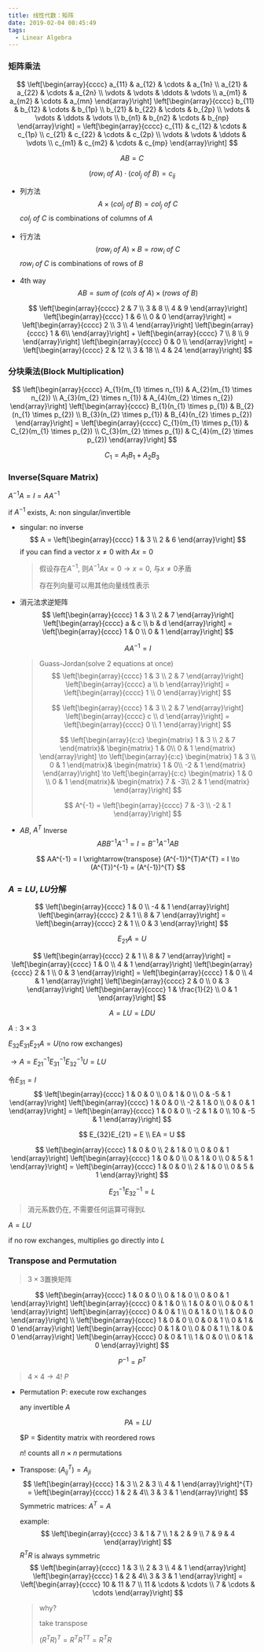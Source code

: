 ```yaml
---
title: 线性代数：矩阵
date: 2019-02-04 08:45:49
tags:
  - Linear Algebra
---
```


### 矩阵乘法

$$
\left[\begin{array}{cccc}
a_{11} & a_{12} & \cdots & a_{1n} \\
a_{21} & a_{22} & \cdots & a_{2n} \\
\vdots & \vdots & \ddots & \vdots \\
a_{m1} & a_{m2} & \cdots & a_{mn}
\end{array}\right]
\left[\begin{array}{cccc}
b_{11} & b_{12} & \cdots & b_{1p} \\
b_{21} & b_{22} & \cdots & b_{2p} \\
\vdots & \vdots & \ddots & \vdots \\
b_{n1} & b_{n2} & \cdots & b_{np}
\end{array}\right] =
\left[\begin{array}{cccc}
c_{11} & c_{12} & \cdots & c_{1p} \\
c_{21} & c_{22} & \cdots & c_{2p} \\
\vdots & \vdots & \ddots & \vdots \\
c_{m1} & c_{m2} & \cdots & c_{mp}
\end{array}\right]
$$

$$
AB = C
$$

$$
(row_{i}\ of\ A) \cdot (col_{j}\ of\ B) = c_{ij}
$$

<!--more-->

- 列方法
  $$
  A \times (col_{j}\ of\ B) = col_{j}\ of\ C
  $$
  $col_{j}\ of\ C$ is combinations of columns of $A$

- 行方法
  $$
  (row_{i}\ of\ A) \times B = row_{i}\ of\ C
  $$
  $row_{i}\ of\ C$ is combinations of rows of $B$

- 4th way
  $$
  AB = sum\ of\ (cols\ of\ A) \times (rows\ of\ B)
  $$

  $$
  \left[\begin{array}{cccc}
  2 & 7 \\
  3 & 8 \\
  4 & 9
  \end{array}\right]
  \left[\begin{array}{cccc}
  1 & 6 \\
  0 & 0
  \end{array}\right] = 
  \left[\begin{array}{cccc}
  2 \\
  3 \\
  4
  \end{array}\right]
  \left[\begin{array}{cccc}
  1 & 6\\
  \end{array}\right] +
  \left[\begin{array}{cccc}
  7 \\
  8 \\
  9
  \end{array}\right]
  \left[\begin{array}{cccc}
  0 & 0 \\
  \end{array}\right] = 
  \left[\begin{array}{cccc}
  2 & 12 \\
  3 & 18 \\
  4 & 24
  \end{array}\right]
  $$

### 分块乘法(Block Multiplication)

$$
\left[\begin{array}{cccc}
A_{1}(m_{1} \times n_{1}) & A_{2}(m_{1} \times n_{2}) \\
A_{3}(m_{2} \times n_{1}) & A_{4}(m_{2} \times n_{2})
\end{array}\right]
\left[\begin{array}{cccc}
B_{1}(n_{1} \times p_{1}) & B_{2}(n_{1} \times p_{2}) \\
B_{3}(n_{2} \times p_{1}) & B_{4}(n_{2} \times p_{2})
\end{array}\right] = 
\left[\begin{array}{cccc}
C_{1}(m_{1} \times p_{1}) & C_{2}(m_{1} \times p_{2}) \\
C_{3}(m_{2} \times p_{1}) & C_{4}(m_{2} \times p_{2})
\end{array}\right]
$$

$$
C_{1} = A_{1}B_{1} + A_{2}B_{3}
$$

### Inverse(Square Matrix)

$A^{-1}A = I = AA^{-1}$

if $A^{-1}$ exists, A: non singular/invertible

- singular: no inverse
  $$
  A = 
  \left[\begin{array}{cccc}
  1 & 3 \\
  2 & 6
  \end{array}\right]
  $$
  if you can find a vector $x \neq 0$ with $Ax = 0$

  > 假设存在$A^{-1}$, 则$A^{-1}Ax = 0 \to x = 0$, 与$x \neq 0$矛盾
  >
  > 存在列向量可以用其他向量线性表示

- 消元法求逆矩阵
  $$
  \left[\begin{array}{cccc}
  1 & 3 \\
  2 & 7
  \end{array}\right]
  \left[\begin{array}{cccc}
  a & c \\
  b & d
  \end{array}\right] = 
  \left[\begin{array}{cccc}
  1 & 0 \\
  0 & 1
  \end{array}\right]
  $$

  $$
  AA^{-1} = I
  $$

  > Guass-Jordan(solve 2 equations at once)
  > $$
  > \left[\begin{array}{cccc}
  > 1 & 3 \\
  > 2 & 7
  > \end{array}\right]
  > \left[\begin{array}{cccc}
  > a \\
  > b
  > \end{array}\right] = 
  > \left[\begin{array}{cccc}
  > 1 \\
  > 0
  > \end{array}\right]
  > $$
  >
  > $$
  > \left[\begin{array}{cccc}
  > 1 & 3 \\
  > 2 & 7
  > \end{array}\right]
  > \left[\begin{array}{cccc}
  > c \\
  > d
  > \end{array}\right] = 
  > \left[\begin{array}{cccc}
  > 0 \\
  > 1
  > \end{array}\right]
  > $$
  >
  > $$
  > \left[\begin{array}{c:c}
  > \begin{matrix}
  > 1 & 3 \\
  > 2 & 7
  > \end{matrix}&
  > \begin{matrix}
  > 1 & 0\\
  > 0 & 1
  > \end{matrix}
  > \end{array}\right] \to
  > \left[\begin{array}{c:c}
  > \begin{matrix}
  > 1 & 3 \\
  > 0 & 1
  > \end{matrix}&
  > \begin{matrix}
  > 1 & 0\\
  > -2 & 1
  > \end{matrix}
  > \end{array}\right] \to
  > \left[\begin{array}{c:c}
  > \begin{matrix}
  > 1 & 0 \\
  > 0 & 1
  > \end{matrix}&
  > \begin{matrix}
  > 7 & -3\\
  > 2 & 1
  > \end{matrix}
  > \end{array}\right]
  > $$
  >
  > $$
  > A^{-1} = 
  > \left[\begin{array}{cccc}
  > 7 & -3 \\
  > -2 & 1
  > \end{array}\right]
  > $$

- $AB$, $A^{T}$ Inverse
  $$
  ABB^{-1}A^{-1} = I = B^{-1}A^{-1}AB
  $$

  $$
  AA^{-1} = I \xrightarrow{transpose} (A^{-1})^{T}A^{T} = I \to (A^{T})^{-1} = (A^{-1})^{T}
  $$

### $A = LU$, $LU$分解

$$
\left[\begin{array}{cccc}
1 & 0 \\
-4 &  1
\end{array}\right]
\left[\begin{array}{cccc}
2 & 1 \\
8 & 7
\end{array}\right] = 
\left[\begin{array}{cccc}
2 & 1 \\
0 & 3
\end{array}\right]
$$

$$
E_{21}A = U
$$

$$
\left[\begin{array}{cccc}
2 & 1 \\
8 & 7
\end{array}\right] = 
\left[\begin{array}{cccc}
1 & 0 \\
4 &  1
\end{array}\right]
\left[\begin{array}{cccc}
2 & 1 \\
0 & 3
\end{array}\right] = 
\left[\begin{array}{cccc}
1 & 0 \\
4 &  1
\end{array}\right]
\left[\begin{array}{cccc}
2 & 0 \\
0 & 3
\end{array}\right]
\left[\begin{array}{cccc}
1 & \frac{1}{2} \\
0 & 1
\end{array}\right]
$$

$$
A = LU = LDU
$$

$A: 3 \times 3$

$E_{32}E_{31}E_{21}A = U$(no row exchanges)

$\to A = E^{-1}_{21}E^{-1}_{31}E^{-1}_{32}U = LU$

令$E_{31} = I$
$$
\left[\begin{array}{cccc}
1 & 0 & 0 \\
0 & 1 & 0 \\
0 & -5 & 1
\end{array}\right]
\left[\begin{array}{cccc}
1 & 0 & 0 \\
-2 & 1 & 0 \\
0 & 0 & 1
\end{array}\right] = 
\left[\begin{array}{cccc}
1 & 0 & 0 \\
-2 & 1 & 0 \\
10 & -5 & 1
\end{array}\right]
$$

$$
E_{32}E_{21} = E \\
EA = U
$$

$$
\left[\begin{array}{cccc}
1 & 0 & 0 \\
2 & 1 & 0 \\
0 & 0 & 1
\end{array}\right]
\left[\begin{array}{cccc}
1 & 0 & 0 \\
0 & 1 & 0 \\
0 & 5 & 1
\end{array}\right] = 
\left[\begin{array}{cccc}
1 & 0 & 0 \\
2 & 1 & 0 \\
0 & 5 & 1
\end{array}\right]
$$

$$
E^{-1}_{21}E^{-1}_{32} = L
$$

> 消元系数仍在, 不需要任何运算可得到$L$

$A = LU$

if no row exchanges, multiplies go directly into $L$

### Transpose and Permutation

> $3 \times 3$置换矩阵

$$
\left[\begin{array}{cccc}
1 & 0 & 0 \\
0 & 1 & 0 \\
0 & 0 & 1
\end{array}\right]
\left[\begin{array}{cccc}
0 & 1 & 0 \\
1 & 0 & 0 \\
0 & 0 & 1
\end{array}\right]
\left[\begin{array}{cccc}
0 & 0 & 1 \\
0 & 1 & 0 \\
1 & 0 & 0
\end{array}\right] \\
\left[\begin{array}{cccc}
1 & 0 & 0 \\
0 & 0 & 1 \\
0 & 1 & 0
\end{array}\right]
\left[\begin{array}{cccc}
0 & 1 & 0 \\
0 & 0 & 1 \\
1 & 0 & 0
\end{array}\right]
\left[\begin{array}{cccc}
0 & 0 & 1 \\
1 & 0 & 0 \\
0 & 1 & 0
\end{array}\right]
$$

$$
P^{-1} = P^{T}
$$

> $4 \times 4 \to 4!\ P$

- Permutation P: execute row exchanges

  any invertible $A$

  $$
  PA = LU
  $$

  $P = $identity matrix with reordered rows

  $n!$ counts all $n \times n$ permutations

- Transpose: $(A^{T}_{ij}) = A_{ji}$
  $$
  \left[\begin{array}{cccc}
  1 & 3 \\
  2 & 3 \\
  4 & 1
  \end{array}\right]^{T} = 
  \left[\begin{array}{cccc}
  1 & 2 & 4\\
  3 & 3 & 1
  \end{array}\right]
  $$
  Symmetric matrices: $A^{T} = A$

  example:
  $$
  \left[\begin{array}{cccc}
  3 & 1 & 7 \\
  1 & 2 & 9 \\
  7 & 9 & 4
  \end{array}\right]
  $$
  $R^{T}R$ is always symmetric
  $$
  \left[\begin{array}{cccc}
  1 & 3 \\
  2 & 3 \\
  4 & 1
  \end{array}\right]
  \left[\begin{array}{cccc}
  1 & 2 & 4\\
  3 & 3 & 1
  \end{array}\right] = 
  \left[\begin{array}{cccc}
  10 & 11 & 7 \\
  11 & \cdots & \cdots \\
  7 & \cdots & \cdots
  \end{array}\right]
  $$

  > why?
  >
  > take transpose
  >
  > $(R^{T}R)^{T} = R^{T}R^{TT} = R^{T}R$
